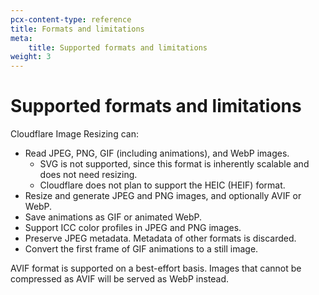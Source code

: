 ```yaml
---
pcx-content-type: reference
title: Formats and limitations
meta:
    title: Supported formats and limitations
weight: 3
---
```


# Supported formats and limitations

Cloudflare Image Resizing can:

- Read JPEG, PNG, GIF (including animations), and WebP images.
    * SVG is not supported, since this format is inherently scalable and does not need resizing.
    * Cloudflare does not plan to support the HEIC (HEIF) format.
- Resize and generate JPEG and PNG images, and optionally AVIF or WebP.
- Save animations as GIF or animated WebP.
- Support ICC color profiles in JPEG and PNG images.
- Preserve JPEG metadata. Metadata of other formats is discarded.
- Convert the first frame of GIF animations to a still image.

AVIF format is supported on a best-effort basis. Images that cannot be compressed as AVIF will be served as WebP instead.
